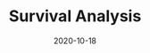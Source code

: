 ---
title: "Survival Analysis"
description: "Survival probabilities"
tags:
  - Statistics
weight: 16
date: "2020-10-18"
---